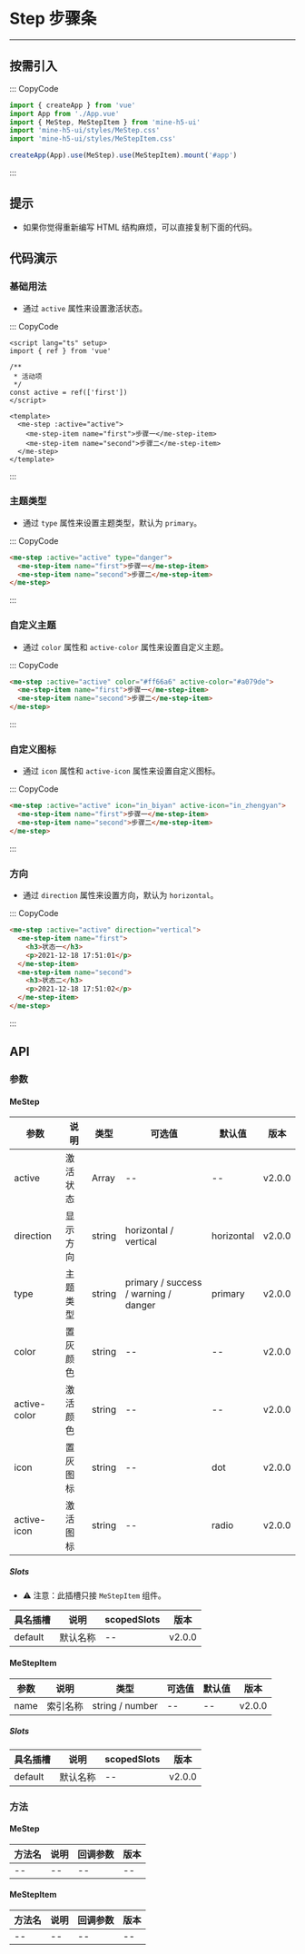 # Step 步骤条

---

## 按需引入

::: CopyCode

```js
import { createApp } from 'vue'
import App from './App.vue'
import { MeStep, MeStepItem } from 'mine-h5-ui'
import 'mine-h5-ui/styles/MeStep.css'
import 'mine-h5-ui/styles/MeStepItem.css'

createApp(App).use(MeStep).use(MeStepItem).mount('#app')
```

:::

## 提示

- 如果你觉得重新编写 HTML 结构麻烦，可以直接复制下面的代码。

## 代码演示

### 基础用法

- 通过 `active` 属性来设置激活状态。

::: CopyCode

```vue
<script lang="ts" setup>
import { ref } from 'vue'

/**
 * 活动项
 */
const active = ref(['first'])
</script>

<template>
  <me-step :active="active">
    <me-step-item name="first">步骤一</me-step-item>
    <me-step-item name="second">步骤二</me-step-item>
  </me-step>
</template>
```

:::

### 主题类型

- 通过 `type` 属性来设置主题类型，默认为 `primary`。

::: CopyCode

```html
<me-step :active="active" type="danger">
  <me-step-item name="first">步骤一</me-step-item>
  <me-step-item name="second">步骤二</me-step-item>
</me-step>
```

:::

### 自定义主题

- 通过 `color` 属性和 `active-color` 属性来设置自定义主题。

::: CopyCode

```html
<me-step :active="active" color="#ff66a6" active-color="#a079de">
  <me-step-item name="first">步骤一</me-step-item>
  <me-step-item name="second">步骤二</me-step-item>
</me-step>
```

:::

### 自定义图标

- 通过 `icon` 属性和 `active-icon` 属性来设置自定义图标。

::: CopyCode

```html
<me-step :active="active" icon="in_biyan" active-icon="in_zhengyan">
  <me-step-item name="first">步骤一</me-step-item>
  <me-step-item name="second">步骤二</me-step-item>
</me-step>
```

:::

### 方向

- 通过 `direction` 属性来设置方向，默认为 `horizontal`。

::: CopyCode

```html
<me-step :active="active" direction="vertical">
  <me-step-item name="first">
    <h3>状态一</h3>
    <p>2021-12-18 17:51:01</p>
  </me-step-item>
  <me-step-item name="second">
    <h3>状态二</h3>
    <p>2021-12-18 17:51:02</p>
  </me-step-item>
</me-step>
```

:::

## API

### 参数

#### MeStep

| 参数         | 说明     | 类型   | 可选值                               | 默认值     | 版本   |
| ------------ | -------- | ------ | ------------------------------------ | ---------- | ------ |
| active       | 激活状态 | Array  | --                                   | --         | v2.0.0 |
| direction    | 显示方向 | string | horizontal / vertical                | horizontal | v2.0.0 |
| type         | 主题类型 | string | primary / success / warning / danger | primary    | v2.0.0 |
| color        | 置灰颜色 | string | --                                   | --         | v2.0.0 |
| active-color | 激活颜色 | string | --                                   | --         | v2.0.0 |
| icon         | 置灰图标 | string | --                                   | dot        | v2.0.0 |
| active-icon  | 激活图标 | string | --                                   | radio      | v2.0.0 |

##### Slots

- ⚠ 注意：此插槽只接 `MeStepItem` 组件。

| 具名插槽 | 说明     | scopedSlots | 版本   |
| -------- | -------- | ----------- | ------ |
| default  | 默认名称 | --          | v2.0.0 |

#### MeStepItem

| 参数 | 说明     | 类型            | 可选值 | 默认值 | 版本   |
| ---- | -------- | --------------- | ------ | ------ | ------ |
| name | 索引名称 | string / number | --     | --     | v2.0.0 |

##### Slots

| 具名插槽 | 说明     | scopedSlots | 版本   |
| -------- | -------- | ----------- | ------ |
| default  | 默认名称 | --          | v2.0.0 |

### 方法

#### MeStep

| 方法名 | 说明 | 回调参数 | 版本 |
| ------ | ---- | -------- | ---- |
| --     | --   | --       | --   |

#### MeStepItem

| 方法名 | 说明 | 回调参数 | 版本 |
| ------ | ---- | -------- | ---- |
| --     | --   | --       | --   |
